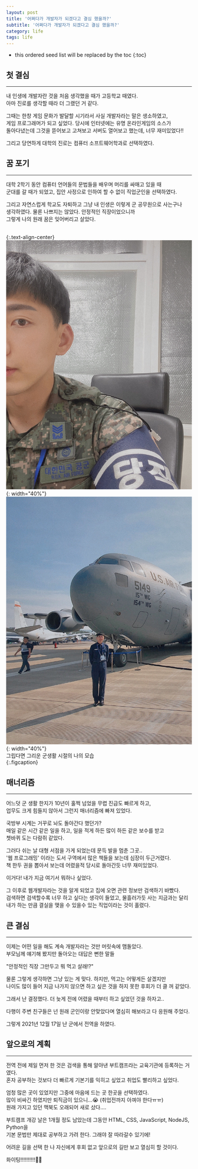 ```yaml
---
layout: post
title: '어쩌다가 개발자가 되겠다고 결심 했을까?'
subtitle: '어쩌다가 개발자가 되겠다고 결심 했을까?'
category: life
tags: life
---
```


<!-- more -->

* this ordered seed list will be replaced by the toc 
{:toc}

## 첫 결심  
---  
내 인생에 개발자란 것을 처음 생각했을 때가 고등학교 때였다.  
아마 진로를 생각할 때라 더 그랬던 거 같다.  

그때는 한창 게임 문화가 발달할 시기라서 사실 개발자라는 말은 생소하였고,  
게임 프로그래머가 되고 싶었다. 당시에 인터넷에는 유명 온라인게임의 소스가  
돌아다녔는데 그것을 뜯어보고 고쳐보고 서버도 열어보고 했는데, 너무 재미있었다!!  

그리고 당연하게 대학의 진로는 컴퓨터 소프트웨어학과로 선택하였다.  

## 꿈 포기  
---  
대학 2학기 동안 컴퓨터 언어들의 문법들을 배우며 머리를 싸매고 있을 때  
군대를 갈 때가 되었고, 집안 사정으로 인하여 할 수 없이 직업군인을 선택하였다.  

그리고 자연스럽게 학교도 자퇴하고 그냥 내 인생은 이렇게 군 공무원으로 사는구나  
생각하였다. 물론 나쁘지는 않았다. 안정적인 직장이었으니까  
그렇게 나의 원래 꿈은 잊어버리고 살았다.  
<br>  

{:.text-align-center}
![air01](/assets/img/life/2022-01-12-life/air01.JPG){: width="40%"}
![air02](/assets/img/life/2022-01-12-life/air02.JPG){: width="40%"}  
그립다면 그리운 군생활 시절의 나의 모습  
{:.figcaption}  

## 매너리즘  
---  
어느덧 군 생활 한지가 10년이 훌쩍 넘었을 무렵 진급도 빠르게 하고,  
업무도 크게 힘들지 않아서 그런지 매너리즘에 빠져 있었다.  

국방부 시계는 거꾸로 놔도 돌아간다 했던가?  
매일 같은 시간 같은 일을 하고, 일을 적게 하든 많이 하든 같은 보수를 받고  
쳇바퀴 도는 다람쥐 같았다.

그러다 쉬는 날 대형 서점을 가게 되었는데 문득 발을 멈춘 그곳..  
'웹 프로그래밍' 이라는 도서 구역에서 많은 책들을 보는데 심장이 두근거렸다.  
책 한두 권을 뽑아서 보는데 어렸을적 당시로 돌아간듯 너무 재미있었다.  

이거다! 내가 지금 여기서 뭐하나 싶었다.  

그 이후로 웹개발자라는 것을 알게 되었고 집에 오면 관련 정보만 검색하기 바빴다.  
검색하면 검색할수록 너무 하고 싶다는 생각이 들었고, 물흘러가듯 사는 지금과는 달리  
내가 하는 만큼 결실을 맺을 수 있을수 있는 직업이라는 것이 홀렸다.  

## 큰 결심  
---  
이제는 어떤 일을 해도 계속 개발자라는 것만 머릿속에 맴돌았다.  
부모님께 얘기해 봤지만 돌아오는 대답은 뻔한 말들  

"안정적인 직장 그만두고 뭐 먹고 살래!?"  

물론 그렇게 생각하면 그냥 있는 게 맞다. 하지만, 먹고는 어떻게든 살겠지만  
나이도 많이 들어 지금 나가지 않으면 하고 싶은 것을 하지 못한 후회가 더 클 꺼 같았다.  

그래서 난 결정했다. 더 늦게 전에 어렸을 때부터 하고 싶었던 것을 하자고..

다행이 주변 친구들은 넌 원래 군인이랑 안맞았다며 열심히 해보라고 다 응원해 주었다.

그렇게 2021년 12월 17일 난 군에서 전역을 하였다.  

## 앞으로의 계획  
---  
전역 전에 제일 먼저 한 것은 검색을 통해 알아낸 부트캠프라는 교육기관에 등록하는 거였다.  
혼자 공부하는 것보다 더 빠르게 기본기를 익히고 싶었고 취업도 빨리하고 싶었다.  

엄청 많은 곳이 있었지만 그중에 마음에 드는 곳 한곳을 선택하였다.  
많이 비싸긴 하였지만 퇴직금이 있으니...😭 (취업전까지 아껴야 한다ㅠㅠ)  
원래 가지고 있던 맥북도 오래되어 새로 샀다....  

부트캠프 개강 날은 1개월 정도 남았는데 그동안 HTML, CSS, JavaScript, NodeJS, Python을  
기본 문법만 제대로 공부하고 가려 한다. 그래야 잘 따라갈수 있기에!  

어려운 길을 선택 한 나 자신에게 후회 없고 앞으로의 길만 보고 열심히 할 것이다.  

화이팅!!!!!!!!!!💪🏻

